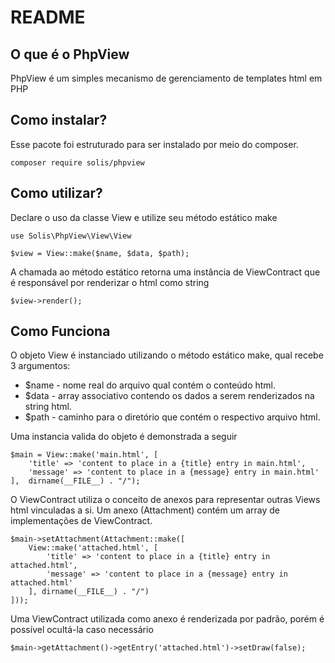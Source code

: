 # README

## O que é o PhpView

PhpView é um simples mecanismo de gerenciamento de templates html em PHP

## Como instalar?

Esse pacote foi estruturado para ser instalado por meio do composer.

```
composer require solis/phpview
``` 

## Como utilizar?

Declare o uso da classe View e utilize seu método estático make
 
```
use Solis\PhpView\View\View

$view = View::make($name, $data, $path);
```

A chamada ao método estático retorna uma instância de ViewContract que é responsável por renderizar o html como string

```
$view->render();
```

## Como Funciona

O objeto View é instanciado utilizando o método estático make, qual recebe 3 argumentos:

* $name - nome real do arquivo qual contém o conteúdo html.
* $data - array associativo contendo os dados a serem renderizados na string html.
* $path - caminho para o diretório que contém o respectivo arquivo html.

Uma instancia valida do objeto é demonstrada a seguir

```
$main = View::make('main.html', [
    'title' => 'content to place in a {title} entry in main.html',
    'message' => 'content to place in a {message} entry in main.html'
],  dirname(__FILE__) . "/");
```

O ViewContract utiliza o conceito de anexos para representar outras Views html vinculadas a si. Um anexo (Attachment) contém um 
array de implementações de ViewContract.
 
 ```
 $main->setAttachment(Attachment::make([
     View::make('attached.html', [
         'title' => 'content to place in a {title} entry in attached.html',
         'message' => 'content to place in a {message} entry in attached.html'
     ], dirname(__FILE__) . "/")
 ]));
 ```
 
Uma ViewContract utilizada como anexo é renderizada por padrão, porém é possível ocultá-la caso necessário

```
$main->getAttachment()->getEntry('attached.html')->setDraw(false);
```